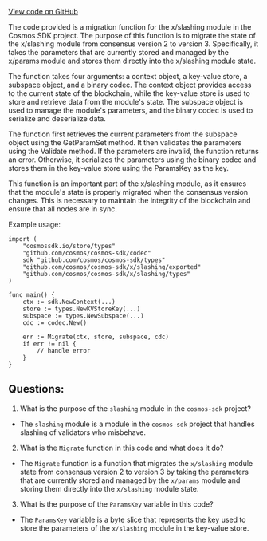 [View code on GitHub](https://github.com/cosmos/cosmos-sdk/blob/main/x/slashing/migrations/v3/migrate.go)

The code provided is a migration function for the x/slashing module in the Cosmos SDK project. The purpose of this function is to migrate the state of the x/slashing module from consensus version 2 to version 3. Specifically, it takes the parameters that are currently stored and managed by the x/params module and stores them directly into the x/slashing module state.

The function takes four arguments: a context object, a key-value store, a subspace object, and a binary codec. The context object provides access to the current state of the blockchain, while the key-value store is used to store and retrieve data from the module's state. The subspace object is used to manage the module's parameters, and the binary codec is used to serialize and deserialize data.

The function first retrieves the current parameters from the subspace object using the GetParamSet method. It then validates the parameters using the Validate method. If the parameters are invalid, the function returns an error. Otherwise, it serializes the parameters using the binary codec and stores them in the key-value store using the ParamsKey as the key.

This function is an important part of the x/slashing module, as it ensures that the module's state is properly migrated when the consensus version changes. This is necessary to maintain the integrity of the blockchain and ensure that all nodes are in sync.

Example usage:

```
import (
    "cosmossdk.io/store/types"
    "github.com/cosmos/cosmos-sdk/codec"
    sdk "github.com/cosmos/cosmos-sdk/types"
    "github.com/cosmos/cosmos-sdk/x/slashing/exported"
    "github.com/cosmos/cosmos-sdk/x/slashing/types"
)

func main() {
    ctx := sdk.NewContext(...)
    store := types.NewKVStoreKey(...)
    subspace := types.NewSubspace(...)
    cdc := codec.New()

    err := Migrate(ctx, store, subspace, cdc)
    if err != nil {
        // handle error
    }
}
```
## Questions: 
 1. What is the purpose of the `slashing` module in the `cosmos-sdk` project?
- The `slashing` module is a module in the `cosmos-sdk` project that handles slashing of validators who misbehave.

2. What is the `Migrate` function in this code and what does it do?
- The `Migrate` function is a function that migrates the `x/slashing` module state from consensus version 2 to version 3 by taking the parameters that are currently stored and managed by the `x/params` module and storing them directly into the `x/slashing` module state.

3. What is the purpose of the `ParamsKey` variable in this code?
- The `ParamsKey` variable is a byte slice that represents the key used to store the parameters of the `x/slashing` module in the key-value store.